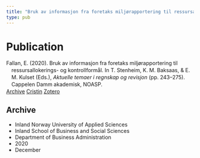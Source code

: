 ```yaml
---
title: "Bruk av informasjon fra foretaks miljørapportering til ressursallokerings- og kontrollformål"
type: pub
---
```

<h1>Publication</h1>
<article id="csl-bib-container-Q9UZ8WJF" class="csl-bib-container">
  <div class="csl-bib-body" style="line-height: 1.35; padding-left: 1em; text-indent:-1em;">
  <div class="csl-entry">Fallan, E. (2020). Bruk av informasjon fra foretaks milj&#xF8;rapportering til ressursallokerings- og kontrollform&#xE5;l. In T. Stenheim, K. M. Baksaas, &amp; E. M. Kulset (Eds.), <i>Aktuelle temaer i regnskap og revisjon</i> (pp. 243&#x2013;275). Cappelen Damm akademisk, NOASP.</div>
</div>
  <div class="csl-bib-buttons">
    <a href="#taxonomy-article-Q9UZ8WJF" class="csl-bib-button">Archive</a>
    <a href="https://app.cristin.no/results/show.jsf?id=1856613" alt="Cristin URL" class="csl-bib-button">Cristin</a>
    <a href="http://zotero.org/groups/5022929/items/Q9UZ8WJF" alt="Zotero URL" class="csl-bib-button">Zotero</a>
  </div>
  <div id="csl-bib-meta-container-Q9UZ8WJF"></div>
</article>
<div id="csl-bib-meta-Q9UZ8WJF" class="csl-bib-meta">
  <article id="taxonomy-article-Q9UZ8WJF" class="taxonomy-article">
    <h1>Archive</h1>
    <ul>
      <li>Inland Norway University of Applied Sciences</li>
      <li>Inland School of Business and Social Sciences</li>
      <li>Department of Business Administration</li>
      <li>2020</li>
      <li>December</li>
    </ul>
  </article>
</div>
